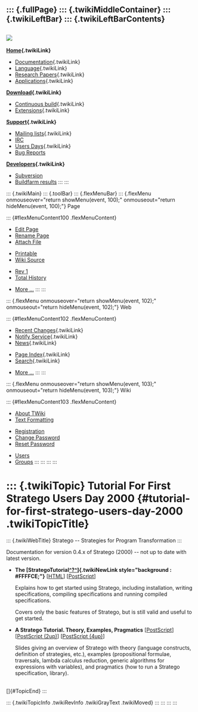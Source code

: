 ::: {.fullPage}
::: {.twikiMiddleContainer}
::: {.twikiLeftBar}
::: {.twikiLeftBarContents}
  ----------------------------------------------------------------------------------
  [![](../pub/Stratego/StrategoLogo/StrategoLogoTextlessWhite-100px.png)](WebHome)
  ----------------------------------------------------------------------------------

**[Home](WebHome){.twikiLink}**

-   [Documentation](StrategoDocumentation){.twikiLink}
-   [Language](StrategoLanguage){.twikiLink}
-   [Research Papers](StrategoPublications){.twikiLink}
-   [Applications](StrategoApplication){.twikiLink}

**[Download](StrategoDownload){.twikiLink}**

-   [Continuous build](ContinuousBuild){.twikiLink}
-   [Extensions](AdditionalPackageDownload){.twikiLink}

**[Support](StrategoSupport){.twikiLink}**

-   [Mailing lists](MailingList){.twikiLink}
-   [IRC](irc://irc.freenode.net/#stratego)
-   [Users Days](StrategoUsersDay){.twikiLink}
-   [Bug Reports](http://yellowgrass.org/project/StrategoXT)

**[Developers](StrategoDev){.twikiLink}**

-   [Subversion](https://svn.strategoxt.org/repos/StrategoXT/strategoxt/trunk)
-   [Buildfarm
    results](http://hydra.nixos.org/jobset/strategoxt/strategoxt-release/all)
:::
:::

::: {.twikiMain}
::: {.toolBar}
::: {.flexMenuBar}
::: {.flexMenu onmouseover="return showMenu(event, 100);" onmouseout="return hideMenu(event, 100);"}
Page

::: {#flexMenuContent100 .flexMenuContent}
-   [Edit
    Page](http://www.program-transformation.org/edit/Stratego/TutorialForFirstStrategoUsersDay2000?t=1536825460)
-   [Rename
    Page](http://www.program-transformation.org/rename/Stratego/TutorialForFirstStrategoUsersDay2000)
-   [Attach
    File](http://www.program-transformation.org/attach/Stratego/TutorialForFirstStrategoUsersDay2000)

<!-- -->

-   [Printable](http://www.program-transformation.org/view/Stratego/TutorialForFirstStrategoUsersDay2000?skin=print.pattern)
-   [Wiki
    Source](http://www.program-transformation.org/view/Stratego/TutorialForFirstStrategoUsersDay2000?skin=text&raw=on&contenttype=text/plain)

<!-- -->

-   [Rev
    1](http://www.program-transformation.org/view/Stratego/TutorialForFirstStrategoUsersDay2000?rev=1.1)
-   [Total
    History](http://www.program-transformation.org/rdiff/Stratego/TutorialForFirstStrategoUsersDay2000)

<!-- -->

-   [More
    \...](http://www.program-transformation.org/oops/Stratego/TutorialForFirstStrategoUsersDay2000?template=oopsmore&param1=1.1&param2=1.1)
:::
:::

::: {.flexMenu onmouseover="return showMenu(event, 102);" onmouseout="return hideMenu(event, 102);"}
Web

::: {#flexMenuContent102 .flexMenuContent}
-   [Recent Changes](WebChanges){.twikiLink}
-   [Notify Service](WebNotify){.twikiLink}
-   [News](WebNews){.twikiLink}

<!-- -->

-   [Page Index](WebIndex){.twikiLink}
-   [Search](WebSearch){.twikiLink}

<!-- -->

-   [More
    \...](http://www.program-transformation.org/oops/Stratego/TutorialForFirstStrategoUsersDay2000?template=oopsmore&param1=1.1&param2=1.1)
:::
:::

::: {.flexMenu onmouseover="return showMenu(event, 103);" onmouseout="return hideMenu(event, 103);"}
Wiki

::: {#flexMenuContent103 .flexMenuContent}
-   [About
    TWiki](http://www.program-transformation.org/view/TWiki/WebHome)
-   [Text
    Formatting](http://www.program-transformation.org/view/TWiki/TextFormattingRules)

<!-- -->

-   [Registration](http://www.program-transformation.org/view/TWiki/TWikiRegistration)
-   [Change
    Password](http://www.program-transformation.org/view/TWiki/ChangePassword)
-   [Reset
    Password](http://www.program-transformation.org/view/TWiki/ResetPassword)

<!-- -->

-   [Users](http://www.program-transformation.org/view/Main/TWikiUsers)
-   [Groups](http://www.program-transformation.org/view/Main/TWikiGroups)
:::
:::
:::
:::

::: {.twikiTopic}
Tutorial For First Stratego Users Day 2000 {#tutorial-for-first-stratego-users-day-2000 .twikiTopicTitle}
==========================================

::: {.twikiWebTitle}
Stratego \-- Strategies for Program Transformation
:::

Documentation for version 0.4.x of Stratego (2000) \-- not up to date
with latest version.

-   **The
    [StrategoTutorial[^?^](http://www.program-transformation.org/edit/Stratego/StrategoTutorial?topicparent=Stratego.TutorialForFirstStrategoUsersDay2000)]{.twikiNewLink
    style="background : #FFFFCE;"}**
    \[[HTML](http://www.stratego-language.org/doc/tutorial/html/index.html)\]
    \[[PostScript](http://www.stratego-language.org/ftp/Tutorial.ps)\]

    Explains how to get started using Stratego, including installation,
    writing specifications, compiling specifications and running
    compiled specifications.

    Covers only the basic features of Stratego, but is still valid and
    useful to get started.

<!-- -->

-   **A Stratego Tutorial. Theory, Examples, Pragmatics**
    \[[PostScript](http://www.stratego-language.org/ftp/TutorialSlides.ps)\]
    \[[PostScript
    (2up)](http://www.stratego-language.org/ftp/TutorialSlides.half.ps)\]
    \[[PostScript
    (4up)](http://www.stratego-language.org/ftp/TutorialSlides.quart.ps)\]

    Slides giving an overview of Stratego with theory (language
    constructs, definition of strategies, etc.), examples (propositional
    formulae, traversals, lambda calculus reduction, generic algorithms
    for expressions with variables), and pragmatics (how to run a
    Stratego specification, library).

\
[]{#TopicEnd}
:::

::: {.twikiTopicInfo .twikiRevInfo .twikiGrayText .twikiMoved}
:::
:::
:::
:::
